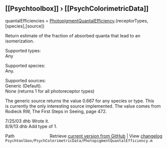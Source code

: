## [[Psychtoolbox]] &#8250; [[PsychColorimetricData]]

 quantalEfficiencies = [PhotopigmentQuantalEfficiency](PhotopigmentQuantalEfficiency).(receptorTypes,[species],[source])  
  
 Return estimate of the fraction of absorbed quanta that lead to an isomerization.  
  
 Supported types:  
   Any  
  
 Supported species:  
        Any.  
  
 Supported sources:  
    Generic (Default).  
   None (returns 1 for all photoreceptor types)  
  
 The generic source returns the value 0.667 for any species or type.  This  
 is currently the only interesting source implemented.  The value comes from  
 Rodieck RW, The First Steps in Seeing, page 472.  
  
 7/25/03  dhb  Wrote it.  
 8/9/13   dhb  Add type of 1.  




<div class="code_header" style="text-align:right;">
  <span style="float:left;">Path&nbsp;&nbsp;</span> <span class="counter">Retrieve <a href=
  "https://raw.github.com/Psychtoolbox-3/Psychtoolbox-3/beta/Psychtoolbox/PsychColorimetricData/PhotopigmentQuantalEfficiency.m">current version from GitHub</a> | View <a href=
  "https://github.com/Psychtoolbox-3/Psychtoolbox-3/commits/beta/Psychtoolbox/PsychColorimetricData/PhotopigmentQuantalEfficiency.m">changelog</a></span>
</div>
<div class="code">
  <code>Psychtoolbox/PsychColorimetricData/PhotopigmentQuantalEfficiency.m</code>
</div>

